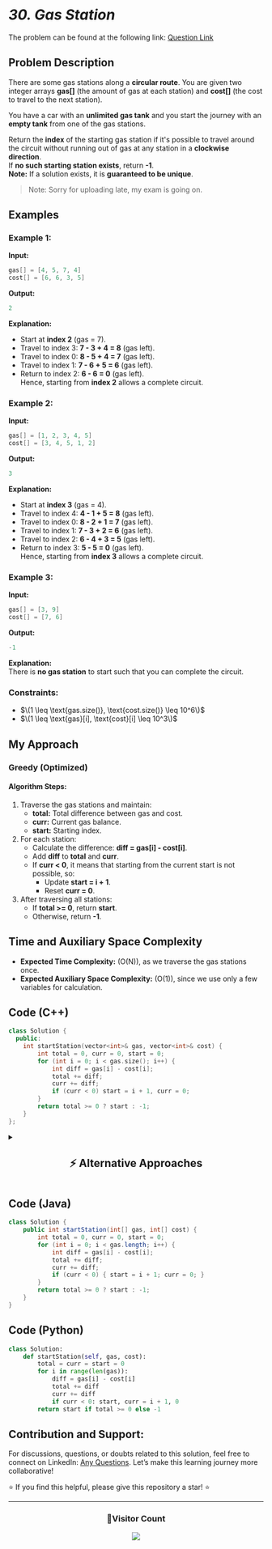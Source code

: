 
# *30. Gas Station*  

The problem can be found at the following link: [Question Link](http://geeksforgeeks.org/problems/circular-tour-1587115620/1)  


## **Problem Description**  

There are some gas stations along a **circular route**. You are given two integer arrays **gas[]** (the amount of gas at each station) and **cost[]** (the cost to travel to the next station).  

You have a car with an **unlimited gas tank** and you start the journey with an **empty tank** from one of the gas stations.  

Return the **index** of the starting gas station if it's possible to travel around the circuit without running out of gas at any station in a **clockwise direction**.  
If **no such starting station exists**, return **-1**.  
**Note:** If a solution exists, it is **guaranteed to be unique**.  

> Note: Sorry for uploading late, my exam is going on.

## **Examples**  

### **Example 1:**  

**Input:** 
```cpp
gas[] = [4, 5, 7, 4]  
cost[] = [6, 6, 3, 5]  
```

**Output:** 
```cpp
2  
```

**Explanation:**  
- Start at **index 2** (gas = 7).  
- Travel to index 3: **7 - 3 + 4 = 8** (gas left).  
- Travel to index 0: **8 - 5 + 4 = 7** (gas left).  
- Travel to index 1: **7 - 6 + 5 = 6** (gas left).  
- Return to index 2: **6 - 6 = 0** (gas left).  
Hence, starting from **index 2** allows a complete circuit.  


### **Example 2:**  

**Input:** 
```cpp
gas[] = [1, 2, 3, 4, 5]  
cost[] = [3, 4, 5, 1, 2]  
```
**Output:**  
```cpp
3  
```

**Explanation:**  
- Start at **index 3** (gas = 4).  
- Travel to index 4: **4 - 1 + 5 = 8** (gas left).  
- Travel to index 0: **8 - 2 + 1 = 7** (gas left).  
- Travel to index 1: **7 - 3 + 2 = 6** (gas left).  
- Travel to index 2: **6 - 4 + 3 = 5** (gas left).  
- Return to index 3: **5 - 5 = 0** (gas left).  
Hence, starting from **index 3** allows a complete circuit.  


### **Example 3:**  

**Input:** 
```cpp
gas[] = [3, 9]  
cost[] = [7, 6]  
```

**Output:**  
```cpp
-1  
```

**Explanation:**  
There is **no gas station** to start such that you can complete the circuit.  


### **Constraints:**  
- $\(1 \leq \text{gas.size()}, \text{cost.size()} \leq 10^6\)$  
- $\(1 \leq \text{gas}[i], \text{cost}[i] \leq 10^3\)$  


## **My Approach**  

### **Greedy (Optimized)** 

#### **Algorithm Steps:**  
1. Traverse the gas stations and maintain:
   - **total:** Total difference between gas and cost.
   - **curr:** Current gas balance.
   - **start:** Starting index.  
2. For each station:
   - Calculate the difference: **diff = gas[i] - cost[i]**.  
   - Add **diff** to **total** and **curr**.  
   - If **curr < 0**, it means that starting from the current start is not possible, so:
     - Update **start = i + 1**.  
     - Reset **curr = 0**.  
3. After traversing all stations:
   - If **total >= 0**, return **start**.  
   - Otherwise, return **-1**.  


## **Time and Auxiliary Space Complexity**  

- **Expected Time Complexity:** \(O(N)\), as we traverse the gas stations once.  
- **Expected Auxiliary Space Complexity:** \(O(1)\), since we use only a few variables for calculation.  

## **Code (C++)**

```cpp
class Solution {
  public:
    int startStation(vector<int>& gas, vector<int>& cost) {
        int total = 0, curr = 0, start = 0;
        for (int i = 0; i < gas.size(); i++) {
            int diff = gas[i] - cost[i];
            total += diff;
            curr += diff;
            if (curr < 0) start = i + 1, curr = 0;
        }
        return total >= 0 ? start : -1;
    }
};
```


<details>
<summary><h2 align="center">⚡ Alternative Approaches</h2></summary>

## 📊 **2️⃣ Two-Pass Approach**  
#### **Algorithm Steps:**  
1. Calculate the **total gas balance**.  
2. If the total gas is negative, it's **impossible to complete the circuit**.  
3. If positive, find the **optimal start point**.  

```cpp
class Solution {
  public:
    int startStation(vector<int>& gas, vector<int>& cost) {
        int total = 0, curr = 0, start = 0;
        for (int i = 0; i < gas.size(); i++) {
            total += gas[i] - cost[i];
            curr += gas[i] - cost[i];
            if (curr < 0) {
                start = i + 1;
                curr = 0;
            }
        }
        return total >= 0 ? start : -1;
    }
};
```

#### 📝 **Complexity Analysis:**  
- ✅ **Time Complexity:** O(N) - We traverse the gas stations twice in the worst case.  
- ✅ **Space Complexity:** O(1) - Only a few variables are used.  

#### ✅ **Why This Approach?**  
This method is intuitive, as it first ensures the total gas is non-negative and then finds the optimal start point.  


## 🔁 **3️⃣ Prefix Sum Approach**  
#### **Algorithm Steps:**  
1. Calculate the **total gas balance**.  
2. Track the **cumulative gas difference** while iterating.  
3. If the cumulative gas drops below 0, update the start to the next station.  

```cpp
class Solution {
  public:
    int startStation(vector<int>& gas, vector<int>& cost) {
        int total = 0, sum = 0, start = 0;
        for (int i = 0; i < gas.size(); i++) {
            int diff = gas[i] - cost[i];
            total += diff;
            sum += diff;
            if (sum < 0) {
                start = i + 1;
                sum = 0;
            }
        }
        return total >= 0 ? start : -1;
    }
};
```

#### 📝 **Complexity Analysis:**  
- ✅ **Time Complexity:** O(N)  
- ✅ **Space Complexity:** O(1)  

#### ✅ **Why This Approach?**  
Uses cumulative gas difference to determine a viable start point while maintaining efficiency.  


## 🔄 **4️⃣ Efficient Circular Check**  
#### **Algorithm Steps:**  
1. Traverse the array in a **circular manner** using modular arithmetic.  
2. If the **current gas balance** becomes negative, reset the start station to the next one.  
3. If the **total gas** is positive, return the start station, otherwise return -1.  

```cpp
class Solution {
  public:
    int startStation(vector<int>& gas, vector<int>& cost) {
        int total = 0, curr = 0, start = 0;
        int n = gas.size();
        for (int i = 0; i < 2 * n; i++) {
            int index = i % n;
            int diff = gas[index] - cost[index];
            total += diff;
            curr += diff;
            if (curr < 0) {
                start = index + 1;
                curr = 0;
                if (start >= n) break;
            }
        }
        return total >= 0 ? start : -1;
    }
};
```

#### 📝 **Complexity Analysis:**  
- ✅ **Time Complexity:** O(N)  
- ✅ **Space Complexity:** O(1)  

#### ✅ **Why This Approach?**  
Efficiently handles circular routes using modular arithmetic while keeping the logic simple.  


### 🆚 **Comparison of Approaches**

| **Approach**              | ⏱️ **Time Complexity** | 🗂️ **Space Complexity** | ✅ **Pros**                              | ⚠️ **Cons**                                |  
|-------------------------|-----------------------|------------------------|----------------------------------------|--------------------------------------------|  
| Greedy (Optimized)       | 🟢 O(N)                | 🟢 O(1)                 | Best performance, minimal space         | Harder to derive intuitively                 |  
| Two-Pass Approach        | 🟢 O(N)                | 🟢 O(1)                 | Simple to understand, efficient         | Requires two passes in some scenarios        |  
| Prefix Sum Approach      | 🟢 O(N)                | 🟢 O(1)                 | Simple logic with cumulative sum        | Not significantly different from greedy      |  
| Efficient Circular Check | 🟢 O(N)                | 🟢 O(1)                 | Handles circular cases effectively      | Slightly more complex logic                  |  

✅ **Best Choice?**  
- Use the **Greedy (Optimized)** for maximum efficiency.  
- The **Two-Pass** or **Prefix Sum** are suitable for simpler implementation.  
- The **Efficient Circular Check** is ideal for circular track scenarios.  

</details>

## **Code (Java)**

```java
class Solution {
    public int startStation(int[] gas, int[] cost) {
        int total = 0, curr = 0, start = 0;
        for (int i = 0; i < gas.length; i++) {
            int diff = gas[i] - cost[i];
            total += diff;
            curr += diff;
            if (curr < 0) { start = i + 1; curr = 0; }
        }
        return total >= 0 ? start : -1;
    }
}
```


## **Code (Python)**

```python
class Solution:
    def startStation(self, gas, cost):
        total = curr = start = 0
        for i in range(len(gas)):
            diff = gas[i] - cost[i]
            total += diff
            curr += diff
            if curr < 0: start, curr = i + 1, 0
        return start if total >= 0 else -1
```

## **Contribution and Support:**

For discussions, questions, or doubts related to this solution, feel free to connect on LinkedIn: [Any Questions](https://www.linkedin.com/in/het-patel-8b110525a/). Let’s make this learning journey more collaborative!

⭐ If you find this helpful, please give this repository a star! ⭐

---

<div align="center">
  <h3><b>📍Visitor Count</b></h3>
</div>

<p align="center">
  <img src="https://profile-counter.glitch.me/Hunterdii/count.svg" />
</p>

